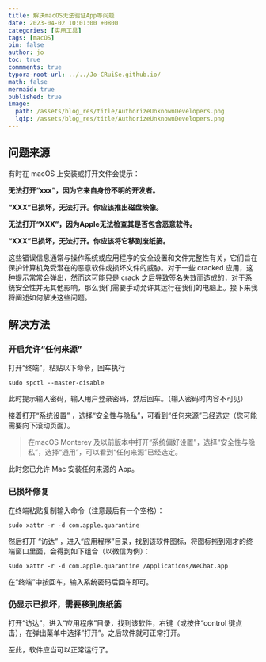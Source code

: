 ```yaml
---
title: 解决macOS无法验证App等问题
date: 2023-04-02 10:01:00 +0800
categories: [实用工具]
tags: [macOS]
pin: false
author: jo
toc: true
commments: true
typora-root-url: ../../Jo-CRuiSe.github.io/
math: false
mermaid: true
published: true
image:
  path: /assets/blog_res/title/AuthorizeUnknownDevelopers.png
  lqip: /assets/blog_res/title/AuthorizeUnknownDevelopers.png
---
```


## 问题来源

有时在 macOS 上安装或打开文件会提示：

**无法打开“xxx”，因为它来自身份不明的开发者。**

**“XXX”已损坏，无法打开。你应该推出磁盘映像。**

**无法打开“XXX”，因为Apple无法检查其是否包含恶意软件。**

**“XXX”已损坏，无法打开。你应该将它移到废纸篓。**

这些错误信息通常与操作系统或应用程序的安全设置和文件完整性有关，它们旨在保护计算机免受潜在的恶意软件或损坏文件的威胁。对于一些 cracked 应用，这种提示常常会弹出，然而这可能只是 crack 之后导致签名失效而造成的，对于系统安全性并无其他影响，那么我们需要手动允许其运行在我们的电脑上。接下来我将阐述如何解决这些问题。

## 解决方法

### 开启允许“任何来源”

打开“终端”，粘贴以下命令，回车执行

```shell
sudo spctl --master-disable
```

此时提示输入密码，输入用户登录密码，然后回车。（输入密码时内容不可见）

接着打开“系统设置” ，选择“安全性与隐私”，可看到“任何来源”已经选定（您可能需要向下滚动页面）。

> 在macOS Monterey 及以前版本中打开“系统偏好设置”，选择“安全性与隐私”，选择“通用”，可以看到“任何来源”已经选定。

此时您已允许 Mac 安装任何来源的 App。

### 已损坏修复

在终端粘贴复制输入命令（注意最后有一个空格）：

```shell
sudo xattr -r -d com.apple.quarantine 
```

然后打开 “访达” ，进入“应用程序”目录，找到该软件图标，将图标拖到刚才的终端窗口里面，会得到如下组合（以微信为例）：

```shell
sudo xattr -r -d com.apple.quarantine /Applications/WeChat.app
```

在“终端”中按回车，输入系统密码后回车即可。

### 仍显示已损坏，需要移到废纸篓

打开“访达”，进入“应用程序”目录，找到该软件，右键（或按住“control 键点击），在弹出菜单中选择”打开”。之后软件就可正常打开。

至此，软件应当可以正常运行了。